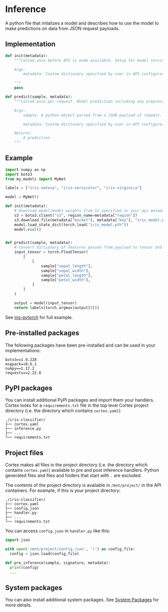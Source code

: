 # Inference

A python file that intializes a model and describes how to use the model to make predictions on data from JSON request payloads.

## Implementation

```python
def init(metadata):
    """Called once before API is made available. Setup for model serving such as initializing the model or downloading vocabulary should be done here.

    Args:
        metadata: Custom dictionary specified by user in API configuration.

    """
    pass

def predict(sample, metadata):
    """Called once per request. Model prediction including any preprocessing of request payload and postprocessing of model output should be done here.

    Args:
        sample: A python object parsed from a JSON payload of request.

        metadata: Custom dictionary specified by user in API configuration.

    Returns:
        A prediction
    """
```

## Example

```python
import numpy as np
import boto3
from my_models import MyNet

labels = ["iris-setosa", "iris-versicolor", "iris-virginica"]

model = MyNet()

def init(metadata):
    # Download model/model weights from S3 specified in your api metadata and initialize your model.
    s3 = boto3.client("s3", region_name=metadata["region"])
    s3.download_file(metadata["bucket"], metadata["key"], "iris_model.pth")
    model.load_state_dict(torch.load("iris_model.pth"))
    model.eval()


def predict(sample, metadata):
    # Convert dictionary of features passed from payload to tensor and pass it in to your model. Convert the model output to a label.
    input_tensor = torch.FloatTensor(
        [
            [
                sample["sepal_length"],
                sample["sepal_width"],
                sample["petal_length"],
                sample["petal_width"],
            ]
        ]
    )

    output = model(input_tensor)
    return labels[torch.argmax(output[0])]
```

See [iris-pytorch]() for full example.

## Pre-installed packages

The following packages have been pre-installed and can be used in your implementations:

```text
boto3==1.9.228
msgpack==0.6.1
numpy==1.17.2
requests==2.22.0
```

## PyPI packages

You can install additional PyPI packages and import them your handlers. Cortex looks for a `requirements.txt` file in the top level Cortex project directory (i.e. the directory which contains `cortex.yaml`):

```text
./iris-classifier/
├── cortex.yaml
├── inference.py
├── ...
└── requirements.txt
```

## Project files

Cortex makes all files in the project directory (i.e. the directory which contains `cortex.yaml`) available to pre and post inference handlers. Python generated files and files and folders that start with `.` are excluded.

The contents of the project directory is available in `/mnt/project/` in the API containers. For example, if this is your project directory:

```text
./iris-classifier/
├── cortex.yaml
├── config.json
├── handler.py
├── ...
└── requirements.txt
```

You can access `config.json` in `handler.py` like this:

```python
import json

with open('/mnt/project/config.json', 'r') as config_file:
  config = json.load(config_file)

def pre_inference(sample, signature, metadata):
  print(config)
  ...
```

## System packages

You can also install additional system packages. See [System Packages](system-packages.md) for more details.

